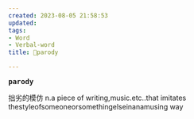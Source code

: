 ```yaml
---
created: 2023-08-05 21:58:53
updated: 
tags: 
- Word
- Verbal-word
title: 🚩parody

---
```


<pre><strong>parody</strong></pre>
拙劣的模仿
n.a piece of writing,music.etc..that imitates thestyleofsomeoneorsomethingelseinanamusing way